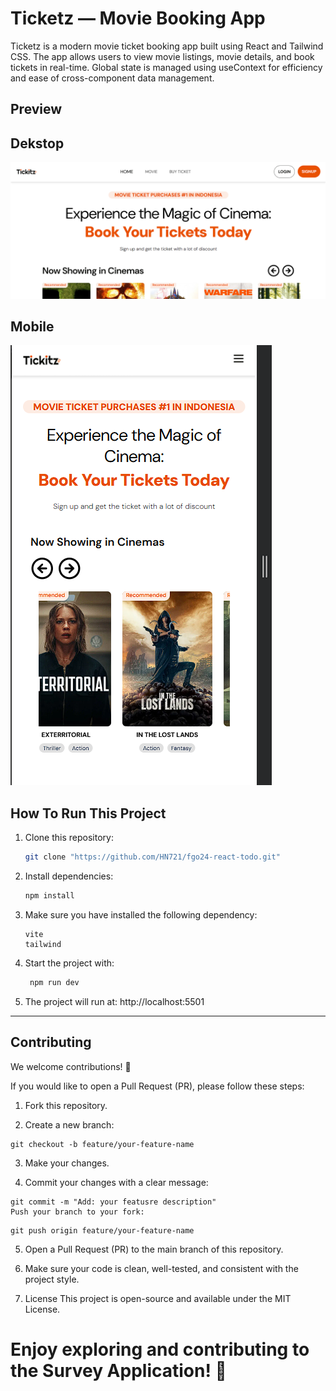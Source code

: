 # Ticketz — Movie Booking App

Ticketz is a modern movie ticket booking app built using React and Tailwind CSS. The app allows users to view movie listings, movie details, and book tickets in real-time. Global state is managed using useContext for efficiency and ease of cross-component data management.

## Preview

## Dekstop

![preview](image1.png)

## Mobile

![web](image2.png)

## How To Run This Project

1. Clone this repository:

   ```bash
   git clone "https://github.com/HN721/fgo24-react-todo.git"
   ```

2. Install dependencies:

   ```bash
   npm install
   ```

3. Make sure you have installed the following dependency:

   ```
   vite
   tailwind
   ```

4. Start the project with:

   ```bash
    npm run dev
   ```

5. The project will run at: http://localhost:5501

---

## Contributing

We welcome contributions! 🚀

If you would like to open a Pull Request (PR), please follow these steps:

1. Fork this repository.

2. Create a new branch:

```
git checkout -b feature/your-feature-name
```

3. Make your changes.

4. Commit your changes with a clear message:

```
git commit -m "Add: your featusre description"
Push your branch to your fork:
```

```
git push origin feature/your-feature-name
```

5. Open a Pull Request (PR) to the main branch of this repository.

6. Make sure your code is clean, well-tested, and consistent with the project style.

7. License
   This project is open-source and available under the MIT License.

# Enjoy exploring and contributing to the Survey Application! 🎉
